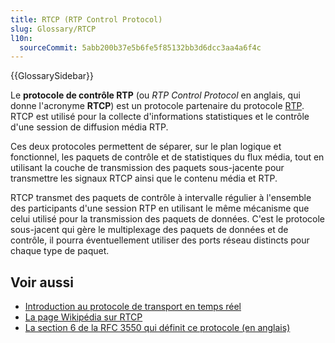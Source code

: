 ```yaml
---
title: RTCP (RTP Control Protocol)
slug: Glossary/RTCP
l10n:
  sourceCommit: 5abb200b37e5b6fe5f85132bb3d6dcc3aa4a6f4c
---
```


{{GlossarySidebar}}

Le **protocole de contrôle RTP** (ou <i lang="en">RTP Control Protocol</i> en anglais, qui donne l'acronyme **RTCP**) est un protocole partenaire du protocole [RTP](/fr/docs/Glossary/RTP). RTCP est utilisé pour la collecte d'informations statistiques et le contrôle d'une session de diffusion média RTP.

Ces deux protocoles permettent de séparer, sur le plan logique et fonctionnel, les paquets de contrôle et de statistiques du flux média, tout en utilisant la couche de transmission des paquets sous-jacente pour transmettre les signaux RTCP ainsi que le contenu média et RTP.

RTCP transmet des paquets de contrôle à intervalle régulier à l'ensemble des participants d'une session RTP en utilisant le même mécanisme que celui utilisé pour la transmission des paquets de données. C'est le protocole sous-jacent qui gère le multiplexage des paquets de données et de contrôle, il pourra éventuellement utiliser des ports réseau distincts pour chaque type de paquet.

## Voir aussi

- [Introduction au protocole de transport en temps réel](/fr/docs/Web/API/WebRTC_API/Intro_to_RTP)
- [La page Wikipédia sur RTCP](https://fr.wikipedia.org/wiki/Real-time_Transport_Control_Protocol)
- [La section 6 de la RFC 3550 qui définit ce protocole (en anglais)](https://datatracker.ietf.org/doc/html/rfc3550#section-6)
